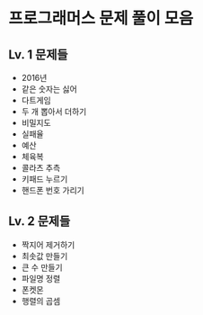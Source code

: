 프로그래머스 문제 풀이 모음
===================  

## Lv. 1 문제들
* 2016년 
* 같은 숫자는 싫어
* 다트게임
* 두 개 뽑아서 더하기
* 비밀지도
* 실패율
* 예산
* 체육복
* 콜라츠 추측
* 키패드 누르기
* 핸드폰 번호 가리기


## Lv. 2 문제들
* 짝지어 제거하기
* 최솟값 만들기
* 큰 수 만들기
* 파일명 정렬
* 폰켓몬
* 행렬의 곱셈

